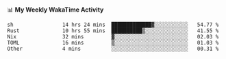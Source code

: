 <!--
**stamp711/stamp711** is a ✨ _special_ ✨ repository because its `README.md` (this file) appears on your GitHub profile.

Here are some ideas to get you started:

- 🔭 I’m currently working on ...
- 🌱 I’m currently learning ...
- 👯 I’m looking to collaborate on ...
- 🤔 I’m looking for help with ...
- 💬 Ask me about ...
- 📫 How to reach me: ...
- 😄 Pronouns: ...
- ⚡ Fun fact: ...
-->

📊 **My Weekly WakaTime Activity**

<!--START_SECTION:waka-->

```text
sh                14 hrs 24 mins  █████████████▓░░░░░░░░░░░   54.77 %
Rust              10 hrs 55 mins  ██████████▒░░░░░░░░░░░░░░   41.55 %
Nix               32 mins         ▓░░░░░░░░░░░░░░░░░░░░░░░░   02.03 %
TOML              16 mins         ▒░░░░░░░░░░░░░░░░░░░░░░░░   01.03 %
Other             4 mins          ░░░░░░░░░░░░░░░░░░░░░░░░░   00.31 %
```

<!--END_SECTION:waka-->
